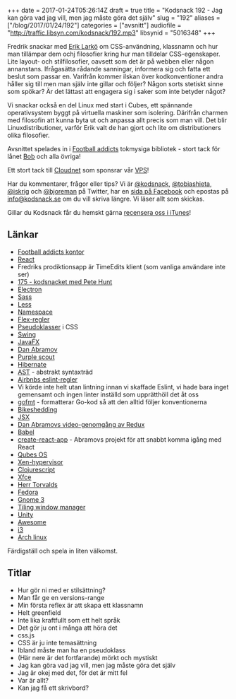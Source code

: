 +++
date = 2017-01-24T05:26:14Z
draft = true
title = "Kodsnack 192 - Jag kan göra vad jag vill, men jag måste göra det själv"
slug = "192"
aliases = ["/blog/2017/01/24/192"]
categories = ["avsnitt"]
audiofile = "http://traffic.libsyn.com/kodsnack/192.mp3"
libsynid = "5016348"
+++

Fredrik snackar med [Erik Larkö](https://twitter.com/eriklarko) om CSS-användning, klassnamn och hur man tillämpar dem ochj filosofier kring hur man tilldelar CSS-egenskaper. Lite layout- och stilfilosofier, oavsett som det är på webben eller någon annanstans. Ifrågasätta rådande sanningar, informera sig och fatta ett beslut som passar en. Varifrån kommer ilskan över kodkonventioner andra håller sig till men man själv inte gillar och följer? Någon sorts stetiskt sinne som spökar? Är det lättast att engagera sig i saker som inte betyder något?

Vi snackar också en del Linux med start i Cubes, ett spännande operativsystem byggt på virtuella maskiner som isolering. Därifrån charmen med filosofin att kunna byta ut och anpassa allt precis som man vill. Det blir Linuxdistributioner, varför Erik valt de han gjort och lite om distributioners olika filosofier.

Avsnittet spelades in i [Football addicts](https://www.footballaddicts.com/) tokmysiga bibliotek - stort tack för lånet [Bob](https://twitter.com/b0bben) och alla övriga!

Ett stort tack till [Cloudnet](http://www.cloudnet.se) som sponsrar vår [VPS](http://en.wikipedia.org/wiki/Virtual_private_server)!

Har du kommentarer, frågor eller tips? Vi är [@kodsnack](https://www.twitter.com/kodsnack), [@tobiashieta](https://www.twitter.com/tobiashieta), [@iskrig](https://www.twitter.com/iskrig) och [@bjoreman](https://www.twitter.com/bjoreman) på Twitter, har en [sida på Facebook](https://www.facebook.com/kodsnack) och epostas på [info@kodsnack.se](mailto:info@kodsnack.se) om du vill skriva längre. Vi läser allt som skickas.

Gillar du Kodsnack får du hemskt gärna [recensera oss i iTunes](http://itunes.apple.com/se/podcast/kodsnack/id561631498?l=en)!

## Länkar ##
* [Football addicts kontor](http://blog.footballaddicts.com/the-worlds-best-office/)
* [React](https://facebook.github.io/react/)
* Fredriks prodiktionsapp är TimeEdits klient (som vanliga användare inte ser)
* [175 - kodsnacket med Pete Hunt](http://kodsnack.se/175/)
* [Electron](http://electron.atom.io/)
* [Sass](http://sass-lang.com/)
* [Less](http://lesscss.org/)
* [Namespace](https://en.wikipedia.org/wiki/Namespace)
* [Flex-regler](https://developer.mozilla.org/en-US/docs/Web/CSS/CSS_Flexible_Box_Layout/Using_CSS_flexible_boxes)
* [Pseudoklasser](https://developer.mozilla.org/en-US/docs/Web/CSS/Pseudo-classes) i CSS
* [Swing](https://en.wikipedia.org/wiki/Swing_%28Java%29)
* [JavaFX](https://en.wikipedia.org/wiki/JavaFX)
* [Dan Abramov](https://twitter.com/dan_abramov?lang=sv)
* [Purple scout](http://www.purplescout.se/)
* [Hibernate](http://hibernate.org/)
* [AST](https://en.wikipedia.org/wiki/Abstract_syntax_tree) - abstrakt syntaxträd
* [Airbnbs eslint-regler](https://github.com/airbnb/javascript/tree/master/packages/eslint-config-airbnb)
* Vi körde inte helt utan lintning innan vi skaffade Eslint, vi hade bara inget gemensamt och ingen linter inställd som upprätthöll det åt oss
* [gofmt](https://golang.org/cmd/gofmt/) - formatterar Go-kod så att den alltid följer konventionerna
* [Bikeshedding](https://en.wikipedia.org/wiki/Law_of_triviality)
* [JSX](https://facebook.github.io/react/docs/jsx-in-depth.html)
* [Dan Abramovs video-genomgång av Redux](https://egghead.io/courses/getting-started-with-redux)
* [Babel](https://babeljs.io/)
* [create-react-app](https://github.com/facebookincubator/create-react-app) - Abramovs  projekt för att snabbt komma igång med React
* [Qubes OS](https://www.qubes-os.org/)
* [Xen-hypervisor](https://en.wikipedia.org/wiki/Xen)
* [Clojurescript](https://clojure.org/about/clojurescript)
* [Xfce](https://www.xfce.org/)
* [Herr Torvalds](https://en.wikipedia.org/wiki/Linus_Torvalds)
* [Fedora](https://en.wikipedia.org/wiki/Fedora_%28operating_system%29)
* [Gnome 3](https://www.gnome.org/gnome-3/)
* [Tiling window manager](https://en.wikipedia.org/wiki/Tiling_window_manager)
* [Unity](https://unity.ubuntu.com/)
* [Awesome](https://awesomewm.org/)
* [i3](https://i3wm.org/)
* [Arch linux](https://www.archlinux.org/)

Färdigställ och spela in liten välkomst.

## Titlar ##
* Hur gör ni med er stilsättning?
* Man får ge en versions-range
* Min första reflex är att skapa ett klassnamn
* Helt greenfield
* Inte lika kraftfullt som ett helt språk
* Det gör ju ont i många att höra det
* css.js
* CSS är ju inte temasättning
* Ibland måste man ha en pseudoklass
* (Här nere är det fortfarande) mörkt och mystiskt
* Jag kan göra vad jag vill, men jag måste göra det själv
* Jag är okej med det, för det är mitt fel
* Var är allt?
* Kan jag få ett skrivbord?